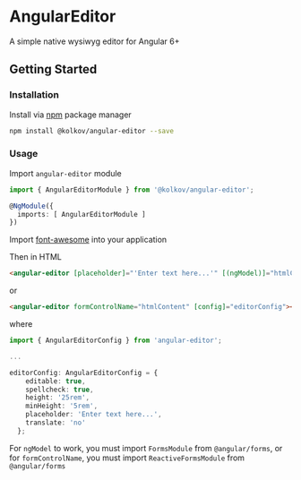 # AngularEditor
A simple native wysiwyg editor for Angular 6+

## Getting Started

### Installation

Install via [npm][npm] package manager

```bash
npm install @kolkov/angular-editor --save
```

### Usage

Import `angular-editor` module

```typescript
import { AngularEditorModule } from '@kolkov/angular-editor';

@NgModule({
  imports: [ AngularEditorModule ]
})
```

Import [font-awesome](https://github.com/FortAwesome/Font-Awesome) into your application

Then in HTML

```html
<angular-editor [placeholder]="'Enter text here...'" [(ngModel)]="htmlContent"></angular-editor>
```

or

```html
<angular-editor formControlName="htmlContent" [config]="editorConfig"></angular-editor>
```

where

```typescript
import { AngularEditorConfig } from 'angular-editor';

...

editorConfig: AngularEditorConfig = {
    editable: true,
    spellcheck: true,
    height: '25rem',
    minHeight: '5rem',
    placeholder: 'Enter text here...',
    translate: 'no'
  };
```

For `ngModel` to work, you must import `FormsModule` from `@angular/forms`, or for `formControlName`, you must import `ReactiveFormsModule` from `@angular/forms`




[npm]: https://www.npmjs.com/

